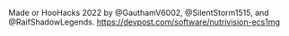 Made or HooHacks 2022 by @GauthamV6002, @SilentStorm1515, and @RaifShadowLegends. 
https://devpost.com/software/nutrivision-ecs1mg 
